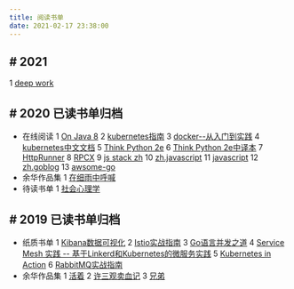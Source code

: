 ```yaml
---
title: 阅读书单
date: 2021-02-17 23:38:00
---
```


## # 2021 
1 [deep work](https://book.douban.com/subject/27056409/)

## # 2020 已读书单归档
- 在线阅读
1 [On Java 8](https://lingcoder.github.io/OnJava8/#/sidebar)
2 [kubernetes指南](https://kubernetes.feisky.xyz/introduction/index)
3 [docker--从入门到实践](https://yeasy.gitbooks.io/docker_practice/content/)
4 [kubernetes中文文档](https://hardocs.com/d/kubernetes/)
5 [Think Python 2e](https://greenteapress.com/wp/think-python-2e/ )
6 [Think Python 2e中译本](https://codingpy.com/books/thinkpython2/01-the-way-of-the-program.html)
7 [HttpRunner](https://cn.httprunner.org/quickstart/)
8 [RPCX](https://books.studygolang.com/go-rpc-programming-guide/)
9 [js stack zh](https://github.com/lowerfish/js-stack-from-scratch)
10 [zh.javascript](https://zh.javascript.info/)
11 [javascript](https://javascript.info/)
12 [zh.goblog](https://learnku.com/docs/go-blog)
13 [awsome-go](https://awesome-go.com/)
- 余华作品集
1 [在细雨中呼喊](https://book.douban.com/subject/20421947/)
- 待读书单
1 [社会心理学](https://book.douban.com/subject/25982198/)


## # 2019  已读书单归档
- 纸质书单
1 [Kibana数据可视化](https://book.douban.com/subject/30398495/)
2 [Istio实战指南](https://www.epubit.com/bookDetails?id=UB6c782ba3ed7a4)
3 [Go语言并发之道](https://book.douban.com/subject/30424330/)
4 [Service Mesh 实践 -- 基于Linkerd和Kubernetes的微服务实践](https://book.douban.com/subject/30403756/)
5 [Kubernetes in Action](https://book.douban.com/subject/26997846/)
6 [RabbitMQ实战指南](https://book.douban.com/subject/27591386/)
- 余华作品集
1 [活着](https://book.douban.com/subject/4913064/)
2 [许三观卖血记](https://book.douban.com/subject/4760224/)
3 [兄弟](https://book.douban.com/subject/20441957/)

